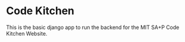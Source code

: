 # Code Kitchen

This is the basic django app to run the backend for the MIT SA+P Code Kitchen
Website.

